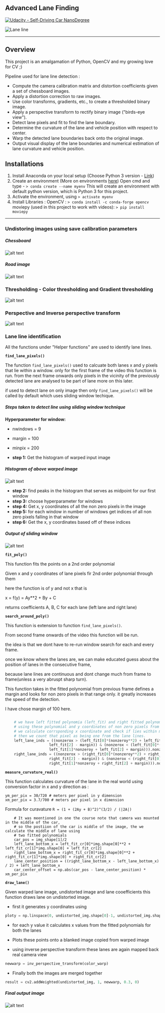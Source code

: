 ## Advanced Lane Finding
[![Udacity - Self-Driving Car NanoDegree](https://s3.amazonaws.com/udacity-sdc/github/shield-carnd.svg)](http://www.udacity.com/drive)

<img src="examples/example_output.jpg" alt="Lane line"/>

---

Overview
---

This project is an amalgamation of Python, OpenCV and my growing love for CV ;)

Pipeline used for lane line detection :
* Compute the camera calibration matrix and distortion coefficients given a set of chessboard images.
* Apply a distortion correction to raw images.
* Use color transforms, gradients, etc., to create a thresholded binary image.
* Apply a perspective transform to rectify binary image ("birds-eye view").
* Detect lane pixels and fit to find the lane boundary.
* Determine the curvature of the lane and vehicle position with respect to center.
* Warp the detected lane boundaries back onto the original image.
* Output visual display of the lane boundaries and numerical estimation of lane curvature and vehicle position.

Installations
---

1. Install Anaconda on your local setup (Choose Python 3 version - [Link](https://www.anaconda.com/distribution/))
2. Create an environment (More on environments [here](https://conda.io/projects/conda/en/latest/user-guide/tasks/manage-environments.html))
Open cmd and type - `> conda create --name myenv` This will create an environment with default python version, which is Python 3 for this project.
3. Activate the environment, using `> activate myenv`
4. Install Libraries :
OpenCV : `> conda install -c conda-forge opencv `
moviepy (used in this project to work with videos): `> pip install moviepy`

[image1]: ./output_images/distortion_correction_chessboard.png "Undistorted"
[image2]: ./output_images/distortion_correction_road.png "Road undistorted"
[image3]: ./output_images/X_gradient_and_color_thresholding.png "Thresholded"
[image4]: ./output_images/perspective_transform.png "Warp Example"
[image5]: ./output_images/histogram.png "Histogram"
[image6]: ./output_images/windows.png "Sliding window"
[image7]: ./output_images/Final_output.png "Final output"

---

### Undistoring images using save calibration parameters

##### Chessboard
![alt text][image1]

##### Road image
![alt text][image2]


### Thresholding - Color thresholding and Gradient thresholding
![alt text][image3]


### Perspective and Inverse perspective transform
![alt text][image4]


### Lane line identification

All the functions under "Helper functions" are used to identify lane lines.

__`find_lane_pixels()`__

The function `find_lane_pixels()` used to calcuate both lanes x and y pixels that lie within a window. only for the first frame of the video this function is run. from the next frame onwards only pixels in the vicinity of the previously detected lane  are analysed to be part of lane more on this later.

if used to detect lane on only image then only `find_lane_pixels()` will be called by default which uses sliding window techique.

##### Steps taken to detect line using sliding window technique

__Hyperparameter for window:__
* nwindows = 9
* margin = 100
* minpix = 200

* __step 1:__ Get the histogram of warped input image

##### Histogram of above warped image
![alt text][image5]

* __step 2:__ find peaks in the histogram that serves as midpoint for our first window
* __step 3:__ choose hyperparameter for windows
* __step 4:__ Get x, y coordinates of all the non zero pixels in the image
* __step 5:__ for each window in number of windows get indices of all non zero pixels falling in that window
* __step 6:__ Get the x, y coordinates based off of these indices

##### Output of sliding window
![alt text][image6]

__`fit_poly()`__

This function fits the points on a 2nd order polynomial

Given x and y coordinates of lane pixels fir 2nd order polynomial through them
    
here the function is of y and not x that is
    
x = f(y) = Ay**2 + By + C
    
returns coefficients A, B, C for each lane (left lane and right lane)

__`search_around_poly()`__

This function is extension to function `find_lane_pixels()`.
    
From second frame onwards of the video this function will be run.

the idea is that we dont have to re-run window search for each and every frame.
    
once we know where the lanes are, we can make educated guess about the position of lanes in the consecutive frame,
    
because lane lines are continuous and dont change much from frame to frame(unless a very abruspt sharp turn).
    
This function takes in the fitted polynomial from previous frame defines a margin and looks for non zero pixels in that range only. it greatly increases the speed of the detection.

I have chose margin of 100 here.

```python

    # we have left fitted polynomia (left_fit) and right fitted polynomial (right_fit) from previous frame,
    # using these polynomial and y coordinates of non zero pixels from warped image, 
    # we calculate corrsponding x coordinate and check if lies within margin, if it does then
    # then we count that pixel as being one from the lane lines.
    left_lane_inds = ((nonzerox > (left_fit[0]*(nonzeroy**2) + left_fit[1]*nonzeroy + 
                    left_fit[2] - margin)) & (nonzerox < (left_fit[0]*(nonzeroy**2) + 
                    left_fit[1]*nonzeroy + left_fit[2] + margin))).nonzero()[0]
    right_lane_inds = ((nonzerox > (right_fit[0]*(nonzeroy**2) + right_fit[1]*nonzeroy + 
                    right_fit[2] - margin)) & (nonzerox < (right_fit[0]*(nonzeroy**2) + 
                    right_fit[1]*nonzeroy + right_fit[2] + margin))).nonzero()[0]
```

__`measure_curvature_real()`__

This function calculates curvature of the lane in the real world using conversion factor in x and y direction as :

    ym_per_pix = 30/720 # meters per pixel in y dimension
    xm_per_pix = 3.7/700 # meters per pixel in x dimension
    
Formula for curavature `R = (1 + (2Ay + B)^2)^(3/2) / (|2A|)`
    
```pyhon
    # It was meentioned in one the course note that camera was mounted in the middle of the car,
    # so the postiion of the car is middle of the image, the we calculate the middle of lane using
    # two fitted polynomials
    car_pos = img_shape[1]/2
    left_lane_bottom_x = left_fit_cr[0]*img.shape[0]**2 + left_fit_cr[1]*img.shape[0] + left_fit_cr[2]
    right_lane_bottom_x = right_fit_cr[0]*img.shape[0]**2 + right_fit_cr[1]*img.shape[0] + right_fit_cr[2]
    lane_center_position = ((right_lane_bottom_x - left_lane_bottom_x) / 2) + left_lane_bottom_x
    car_center_offset = np.abs(car_pos - lane_center_position) * xm_per_pix
``` 

__`draw_lane()`__

Given warped lane image, undistorted image and lane cooefficients this function draws lane on undistorted image.

* first it generates y coordinates using

```python
ploty = np.linspace(0, undistorted_img.shape[0]-1, undistorted_img.shape[0])
```
* for each y value it calculates x values from the fitted polynomials for both the lanes 

* Plots these points onto a blanked image copied from warped image

* using inverse perspective transform these lanes are again mapped back real camera view

```python
newwarp = inv_perspective_transform(color_warp)
```

* Finally both the images are merged together

```python
result = cv2.addWeighted(undistorted_img, 1, newwarp, 0.3, 0)
```

##### Final output image
![alt text][image7]
